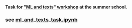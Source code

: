 #### Task for ["ML and texts" workshop](https://letnyayashkola.org/nlp) at the summer school.

### see [ml_and_texts_task.ipynb](https://github.com/vedulix/nlp_tasks/blob/main/ml_and_texts_task.ipynb)
